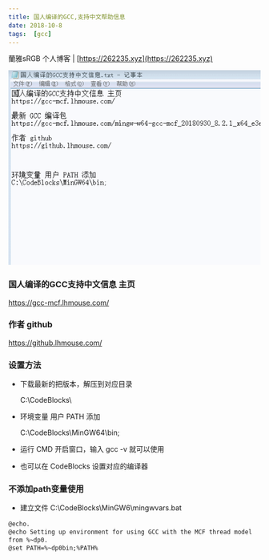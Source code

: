 ```yaml
---
title: 国人编译的GCC,支持中文帮助信息
date: 2018-10-8
tags:  [gcc]
---
```


蘭雅sRGB 个人博客 | [https://262235.xyz](https://262235.xyz)

![](/webp/gcc-mcf.webp)

### 国人编译的GCC支持中文信息 主页
https://gcc-mcf.lhmouse.com/   

###  作者 github
https://github.lhmouse.com/

### 设置方法
- 下载最新的把版本，解压到对应目录

	C:\CodeBlocks\

- 环境变量 用户 PATH 添加

	C:\CodeBlocks\MinGW64\bin;

- 运行 CMD 开启窗口，输入 gcc -v 就可以使用
- 也可以在 CodeBlocks 设置对应的编译器

### 不添加path变量使用
- 建立文件 C:\CodeBlocks\MinGW6\mingwvars.bat
```
@echo.
@echo Setting up environment for using GCC with the MCF thread model from %~dp0.
@set PATH=%~dp0bin;%PATH%

```